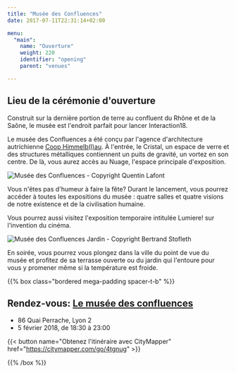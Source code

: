 ```yaml
---
title: "Musée des Confluences"
date: 2017-07-11T22:31:14+02:00

menu:
  "main":
    name: "Ouverture"
    weight: 220
    identifier: "opening"
    parent: "venues"

---
```

## Lieu de la cérémonie d'ouverture

Construit sur la dernière portion de terre au confluent du Rhône et de la Saône, le musée est l'endroit parfait pour lancer Interaction18.

Le musée des Confluences a été conçu par l'agence d'architecture autrichienne [Coop Himmelb(l)au](https://www.archdaily.com/585697/musee-des-confluences-coop-himmelb-l-au). À l'entrée, le Cristal, un espace de verre et des structures métalliques contiennent un puits de gravité, un vortez en son centre. De là, vous aurez accès au Nuage, l'espace principale d'exposition.  

![Musée des Confluences - Copyright Quentin Lafont](/img/photos/MuseeConfluencesBatiment_creditQuentin-Lafont.jpg)

Vous n'êtes pas d'humeur à faire la fête? Durant le lancement, vous pourrez accéder à toutes les expositions du musée : quatre salles et quatre visions de notre existence et de la civilisation humaine.

Vous pourrez aussi visitez l'exposition temporaire intitulée Lumiere! sur l'invention du cinéma.

![Musée des Confluences Jardin  - Copyright Bertrand Stofleth](/img/photos/MuseeConfluencesJardin06_creditBertrandStofleth.jpg)

En soirée, vous pourrez vous plongez dans la ville du point de vue du musée et profitez de sa terrasse ouverte ou du jardin qui l'entoure pour vous y promener même si la température est froide.

{{% box class="bordered mega-padding spacer-t-b" %}}

## Rendez-vous: [Le musée des confluences](http://www.museedesconfluences.fr/fr/visit-museum)
* 86 Quai Perrache, Lyon 2
* 5 février 2018, de 18:30 à 23:00

{{< button name="Obtenez l'itinéraire avec CityMapper" href="https://citymapper.com/go/4tgnug" >}}

{{% /box %}}

